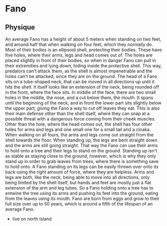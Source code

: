 # Fano

## Physique
An average Fano has a height of about 5 meters when standing on two feet, and around half that when walking on four feet, which they normally do. 
Most of their bodies is an ellipsoid shell, protecting their bodies.
These have five holes, where their arms, legs and head comes out of.
The holes are placed slightly in front of their bodies, so when in danger Fano can pull in their extremities and lying down, hiding inside the protective shell.
This way, predators can't attack them, as the shell is almost impenetrable and the holes can't be attacked, since they are on the ground.
The head of a Fano sits on a tube-shaped neck, that can be moved in all directions up until it hits the shell. 
It itself looks like an extension of the neck, being rounded off in the front, where the face sits.
In middle of the face, there are two small holes in the middle, the nose, and a cut below them, the mouth. 
It spans until the beginning of the neck, and in front the lower part sits slightly below the upper part, giving the Fano a way to cut off leaves they eat.
This is also their main defense other than the shell itself, where they can snap at a possible threat with a dangerous force coming from their cheek muscles.
Other than the hole, where the head comes out, the shell has four other holes for arms and legs and one small one for a small tail and a cloaka.
When walking on all fours, the arms and legs come out straight from the shell towards the floor.
When standing up, the legs are bent straight down and the arms are still going straight.
That way the Fano can use their arms to hold onto a tree and their legs to stand on the ground. 
Standing up isn't as stable as staying close to the ground, however, which is why they only stand up in order to grab leaves from trees, where there is something save to hold onto.
A Fano standing on its legs can be easily thrown over onto its back using the right amount of force, where they are helpless.
Arms and legs are both, like the neck, being able to move into all directions, only being limited by the shell itself, but hands and feet are mostly just a flat extension of the arm and leg tubes. 
So a Fano holding onto a tree has to entwine the tree using its arms and pushing its feet into the ground, eating from the leaves using its mouth.
Fano are born from eggs and grow to their full size over up to 50 years, which is around a fifth of the lifespan of an average Fano.

* live on north island

